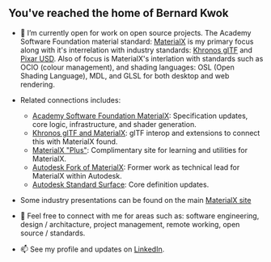 ## You've reached the home of Bernard Kwok

- 🔭 I’m currently open for work on open source projects. The Academy Software Foundation material standard: [MaterialX](https://materialx.org/) is my primary focus along with
it's interrelation with industry standards: [Khronos glTF](https://www.khronos.org/gltf/) and [Pixar USD](https://graphics.pixar.com/usd/release/index.html). Also of focus is MaterialX's interlation with standards such as OCIO (colour management),
and shading languages: OSL (Open Shading Language), MDL, and GLSL for both desktop and web rendering. 
  
- Related connections includes: 
   - [Academy Software Foundation MaterialX](https://github.com/materialx/MaterialX/): Specification updates, core logic, infrastructure, and shader generation.
   - [Khronos glTF and MaterialX](https://github.com/kwokcb/glTF_MaterialX): glTF interop and extensions to connect this with MaterialX found.
   - [MaterialX "Plus"](https://github.com/kwokcb/MaterialX_Plus): Complimentary site for learning and utilities for MaterialX.
   - [Autodesk Fork of MaterialX](https://github.com/autodesk-forks/MaterialX/): Former work as technical lead for MaterialX within Autodesk.   
   - [Autodesk Standard Surface](https://github.com/Autodesk/standard-surface/): Core definition updates.
- Some industry presentations can be found on the main [MaterialX site](https://materialx.org/)

- 💬 Feel free to connect with me for areas such as: software engineering, design / architacture, project management, remote working, open source / standards. 
- 📫 See my profile and updates on [LinkedIn](https://www.linkedin.com/in/bernard-cb-kwok/). 
